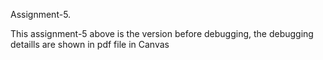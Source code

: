 Assignment-5. 

This assignment-5 above is the version before debugging, the debugging detaills are shown in pdf file in Canvas




